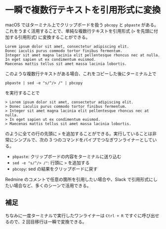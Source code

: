 # 一瞬で複数行テキストを引用形式に変換

macOS ではターミナル上でクリップボードを扱う `pbcopy` と `pbpaste` がある。これをうまく活用することで、単純な複数行テキストを引用形式 (`>` を先頭に付加する引用形式) に変換することができる。

```
Lorem ipsum dolor sit amet, consectetur adipiscing elit.
Donec iaculis purus commodo tortor finibus fermentum.
Integer sit amet magna lacinia elit pellentesque rhoncus nec at nulla.
In eget sapien ut ex condimentum euismod.
Maecenas mattis tellus sit amet massa lacinia lobortis.
```

このような複数行テキストがある場合、これをコピーした後にターミナル上で

```
pbpaste | sed -e "s/^/> /" | pbcopy
```

を実行することで

```
> Lorem ipsum dolor sit amet, consectetur adipiscing elit.
> Donec iaculis purus commodo tortor finibus fermentum.
> Integer sit amet magna lacinia elit pellentesque rhoncus nec at nulla.
> In eget sapien ut ex condimentum euismod.
> Maecenas mattis tellus sit amet massa lacinia lobortis.
```

のように全ての行の先頭に `>` を追加することができる。実行していることは非常にシンプルで、次の 3 つのコマンドをパイプでつなぎワンライナーとしている。

- `pbpaste`: クリップボードの内容をターミナルに送り込む
- `sed -e "s/^/> /"`: 行頭に `>` を追加する
- `pbcopy`: sed の結果をクリップボードに戻す

Redmine のコメントで任意の箇所を引用したい場合や、Slack で引用形式にしたい場合など、多くのシーンで活用できる。

## 補足

ちなみに一度ターミナルで実行したワンライナーは `Ctrl + R` ですぐに呼び出せるので、2 回目移行は一瞬で変換できる。
